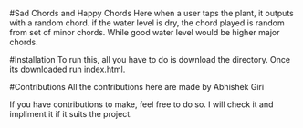 #Sad Chords and Happy Chords
Here when a user taps the plant, it outputs with a random chord. if the water level is dry, the chord played is random from set of minor chords. While good water level would be higher major chords. 


#Installation
To run this, all you have to do is download the directory. Once its downloaded run index.html.


#Contributions
All the contributions here are made by Abhishek Giri


If you have contributions to make, feel free to do so. I will check it and impliment it if it suits the project. 
